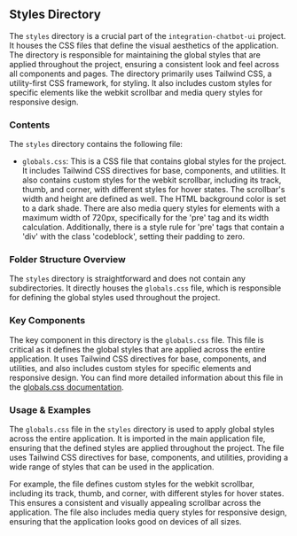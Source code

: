 
## Styles Directory

The `styles` directory is a crucial part of the `integration-chatbot-ui` project. It houses the CSS files that define the visual aesthetics of the application. The directory is responsible for maintaining the global styles that are applied throughout the project, ensuring a consistent look and feel across all components and pages. The directory primarily uses Tailwind CSS, a utility-first CSS framework, for styling. It also includes custom styles for specific elements like the webkit scrollbar and media query styles for responsive design.

### Contents

The `styles` directory contains the following file:

- `globals.css`: This is a CSS file that contains global styles for the project. It includes Tailwind CSS directives for base, components, and utilities. It also contains custom styles for the webkit scrollbar, including its track, thumb, and corner, with different styles for hover states. The scrollbar's width and height are defined as well. The HTML background color is set to a dark shade. There are also media query styles for elements with a maximum width of 720px, specifically for the 'pre' tag and its width calculation. Additionally, there is a style rule for 'pre' tags that contain a 'div' with the class 'codeblock', setting their padding to zero.

### Folder Structure Overview

The `styles` directory is straightforward and does not contain any subdirectories. It directly houses the `globals.css` file, which is responsible for defining the global styles used throughout the project.

### Key Components

The key component in this directory is the `globals.css` file. This file is critical as it defines the global styles that are applied across the entire application. It uses Tailwind CSS directives for base, components, and utilities, and also includes custom styles for specific elements and responsive design. You can find more detailed information about this file in the [globals.css documentation](./globals.css.md).

### Usage & Examples

The `globals.css` file in the `styles` directory is used to apply global styles across the entire application. It is imported in the main application file, ensuring that the defined styles are applied throughout the project. The file uses Tailwind CSS directives for base, components, and utilities, providing a wide range of styles that can be used in the application.

For example, the file defines custom styles for the webkit scrollbar, including its track, thumb, and corner, with different styles for hover states. This ensures a consistent and visually appealing scrollbar across the application. The file also includes media query styles for responsive design, ensuring that the application looks good on devices of all sizes.

